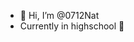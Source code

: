 - 👋 Hi, I’m @0712Nat
- Currently in highschool 🏫

<!---
0712Nat/0712Nat is a ✨ special ✨ repository because its `README.md` (this file) appears on your GitHub profile.
You can click the Preview link to take a look at your changes.
--->
